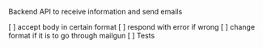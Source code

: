 Backend API to receive information and send emails

[ ] accept body in certain format
[ ] respond with error if wrong
[ ] change format if it is to go through mailgun
[ ] Tests